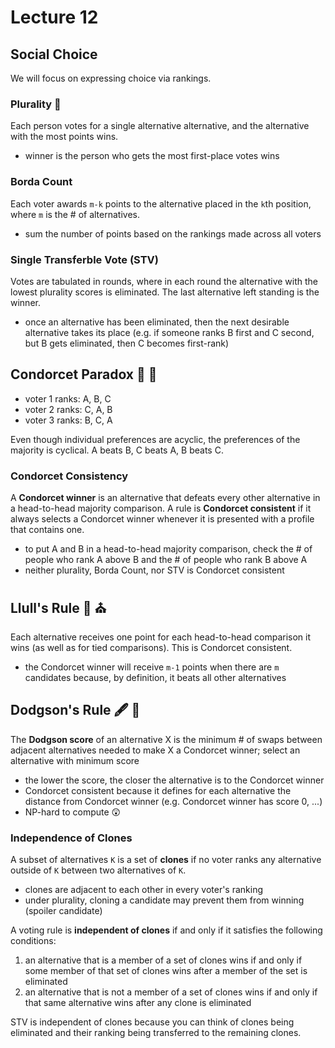 # Lecture 12
## Social Choice
We will focus on expressing choice via rankings.
### Plurality 🥇
Each person votes for a single alternative alternative, and the alternative with the most points wins. 
- winner is the person who gets the most first-place votes wins

### Borda Count
Each voter awards ``m-k`` points to the alternative placed in the ``k``th position, where ``m`` is the # of alternatives.
- sum the number of points based on the rankings made across all voters

### Single Transferble Vote (STV)
Votes are tabulated in rounds, where in each round the alternative with the lowest plurality scores is eliminated. The last alternative left standing is the winner.
- once an alternative has been eliminated, then the next desirable alternative takes its place (e.g. if someone ranks B first and C second, but B gets eliminated, then C becomes first-rank)

## Condorcet Paradox 🍳 🥚
- voter 1 ranks: A, B, C
- voter 2 ranks: C, A, B
- voter 3 ranks: B, C, A  

Even though individual preferences are acyclic, the preferences of the majority is cyclical. A beats B, C beats A, B beats C.

### Condorcet Consistency
A **Condorcet winner** is an alternative that defeats every other alternative in a head-to-head majority comparison. A rule is **Condorcet consistent** if it 
always selects a Condorcet winner whenever it is presented with a profile that contains one.
- to put A and B in a head-to-head majority comparison, check the # of people who rank A above B and the # of people who rank B above A
- neither plurality, Borda Count, nor STV is Condorcet consistent

## Llull's Rule 🙏 ⛪
Each alternative receives one point for each head-to-head comparison it wins (as well as for tied comparisons). This is Condorcet consistent.
- the Condorcet winner will receive ``m-1`` points when there are ``m`` candidates because, by definition, it beats all other alternatives

## Dodgson's Rule 🖋️ 🎩
The **Dodgson score** of an alternative X is the minimum # of swaps between adjacent alternatives needed to make X a Condorcet winner; select an alternative with minimum score
- the lower the score, the closer the alternative is to the Condorcet winner
- Condorcet consistent because it defines for each alternative the distance from Condorcet winner (e.g. Condorcet winner has score 0, ...)
- NP-hard to compute 😲

### Independence of Clones
A subset of alternatives ``K`` is a set of **clones** if no voter ranks any alternative outside of ``K`` between two alternatives of ``K``.
- clones are adjacent to each other in every voter's ranking
- under plurality, cloning a candidate may prevent them from winning (spoiler candidate)  

A voting rule is **independent of clones** if and only if it satisfies the following conditions:
1. an alternative that is a member of a set of clones wins if and only if some member of that set of clones wins after a member of the set is eliminated
2. an alternative that is not a member of a set of clones wins if and only if that same alternative wins after any clone is eliminated

STV is independent of clones because you can think of clones being eliminated and their ranking being transferred to the remaining clones.
